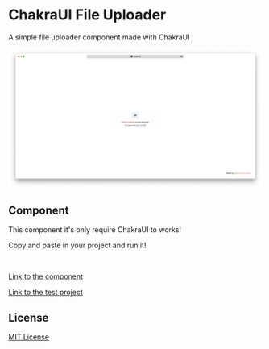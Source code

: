 # ChakraUI File Uploader
A simple file uploader component made with ChakraUI

<img src="imgs/screenshot.png" />

## Component
This component it's only require ChakraUI to works!

Copy and paste in your project and run it!

<br />

[Link to the component](FileUploader.tsx)

[Link to the test project](test/pages/index.tsx)


## License

[MIT License](https://github.com/MichaelCasaDev/chakra-file-uploader/blob/main/LICENSE)
